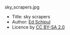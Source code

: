 sky_scrapers.jpg
- Title: sky scrapers
- Author: [Ed Schipul](https://www.flickr.com/photos/eschipul/)
- Licence by [CC BY-SA 2.0](https://creativecommons.org/licenses/by-sa/2.0/)
